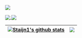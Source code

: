 ![](https://komarev.com/ghpvc/?username=Staijn1)

<a href="https://github-readme-stats.vercel.app/api?username=Staijn1&show_icons=true&theme=radical">
  <img align="center" src="https://github-readme-stats.vercel.app/api?username=Staijn1&show_icons=true&theme=radical" />
</a>
<a href="https://github-readme-stats.vercel.app/api/top-langs/?username=Staijn1&langs_count=10&theme=radical">
  <img align="center" src="https://github-readme-stats.vercel.app/api/top-langs/?username=Staijn1&langs_count=10&theme=radical" />
</a>

| <a href="https://github.com/anuraghazra/github-readme-stats"><img align="center" src="https://github-readme-stats.vercel.app/api?username=Staijn1&show_icons=true&include_all_commits=true&theme=buefy&hide_border=true" alt="Staijn1's github stats" /></a> | <a href="https://github.com/anuraghazra/github-readme-stats"><img align="center" src="https://github-readme-stats.vercel.app/api/top-langs/?username=Staijn1&layout=compact&theme=buefy&hide_border=true" /></a> |
| ------------- | ------------- |  
